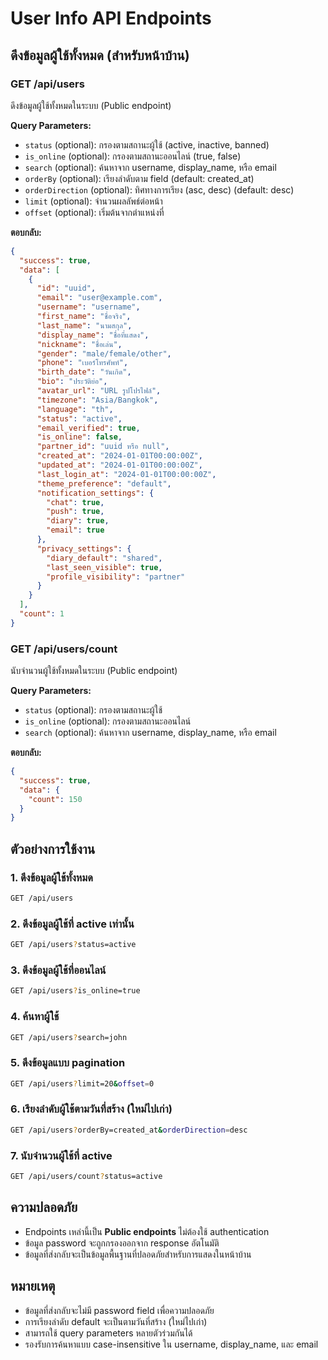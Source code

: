 # User Info API Endpoints

## ดึงข้อมูลผู้ใช้ทั้งหมด (สำหรับหน้าบ้าน)

### GET /api/users
ดึงข้อมูลผู้ใช้ทั้งหมดในระบบ (Public endpoint)

**Query Parameters:**
- `status` (optional): กรองตามสถานะผู้ใช้ (active, inactive, banned)
- `is_online` (optional): กรองตามสถานะออนไลน์ (true, false)
- `search` (optional): ค้นหาจาก username, display_name, หรือ email
- `orderBy` (optional): เรียงลำดับตาม field (default: created_at)
- `orderDirection` (optional): ทิศทางการเรียง (asc, desc) (default: desc)
- `limit` (optional): จำนวนผลลัพธ์ต่อหน้า
- `offset` (optional): เริ่มต้นจากตำแหน่งที่

**ตอบกลับ:**
```json
{
  "success": true,
  "data": [
    {
      "id": "uuid",
      "email": "user@example.com",
      "username": "username",
      "first_name": "ชื่อจริง",
      "last_name": "นามสกุล",
      "display_name": "ชื่อที่แสดง",
      "nickname": "ชื่อเล่น",
      "gender": "male/female/other",
      "phone": "เบอร์โทรศัพท์",
      "birth_date": "วันเกิด",
      "bio": "ประวัติย่อ",
      "avatar_url": "URL รูปโปรไฟล์",
      "timezone": "Asia/Bangkok",
      "language": "th",
      "status": "active",
      "email_verified": true,
      "is_online": false,
      "partner_id": "uuid หรือ null",
      "created_at": "2024-01-01T00:00:00Z",
      "updated_at": "2024-01-01T00:00:00Z",
      "last_login_at": "2024-01-01T00:00:00Z",
      "theme_preference": "default",
      "notification_settings": {
        "chat": true,
        "push": true,
        "diary": true,
        "email": true
      },
      "privacy_settings": {
        "diary_default": "shared",
        "last_seen_visible": true,
        "profile_visibility": "partner"
      }
    }
  ],
  "count": 1
}
```

### GET /api/users/count
นับจำนวนผู้ใช้ทั้งหมดในระบบ (Public endpoint)

**Query Parameters:**
- `status` (optional): กรองตามสถานะผู้ใช้
- `is_online` (optional): กรองตามสถานะออนไลน์
- `search` (optional): ค้นหาจาก username, display_name, หรือ email

**ตอบกลับ:**
```json
{
  "success": true,
  "data": {
    "count": 150
  }
}
```

## ตัวอย่างการใช้งาน

### 1. ดึงข้อมูลผู้ใช้ทั้งหมด
```bash
GET /api/users
```

### 2. ดึงข้อมูลผู้ใช้ที่ active เท่านั้น
```bash
GET /api/users?status=active
```

### 3. ดึงข้อมูลผู้ใช้ที่ออนไลน์
```bash
GET /api/users?is_online=true
```

### 4. ค้นหาผู้ใช้
```bash
GET /api/users?search=john
```

### 5. ดึงข้อมูลแบบ pagination
```bash
GET /api/users?limit=20&offset=0
```

### 6. เรียงลำดับผู้ใช้ตามวันที่สร้าง (ใหม่ไปเก่า)
```bash
GET /api/users?orderBy=created_at&orderDirection=desc
```

### 7. นับจำนวนผู้ใช้ที่ active
```bash
GET /api/users/count?status=active
```

## ความปลอดภัย

- Endpoints เหล่านี้เป็น **Public endpoints** ไม่ต้องใช้ authentication
- ข้อมูล password จะถูกกรองออกจาก response อัตโนมัติ
- ข้อมูลที่ส่งกลับจะเป็นข้อมูลพื้นฐานที่ปลอดภัยสำหรับการแสดงในหน้าบ้าน

## หมายเหตุ

- ข้อมูลที่ส่งกลับจะไม่มี password field เพื่อความปลอดภัย
- การเรียงลำดับ default จะเป็นตามวันที่สร้าง (ใหม่ไปเก่า)
- สามารถใช้ query parameters หลายตัวร่วมกันได้
- รองรับการค้นหาแบบ case-insensitive ใน username, display_name, และ email
